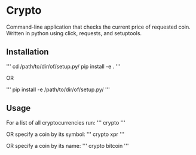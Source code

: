 # Crypto
Command-line application that checks the current price of requested coin.
Written in python using click, requests, and setuptools.
## Installation
'''
cd /path/to/dir/of/setup.py/
pip install -e .
'''

OR

'''
pip install -e /path/to/dir/of/setup.py/
'''
## Usage
For a list of all cryptocurrencies run:
'''
crypto
'''

OR specify a coin by its symbol:
'''
crypto xpr
'''

OR specify a coin by its name:
'''
crypto bitcoin
'''
